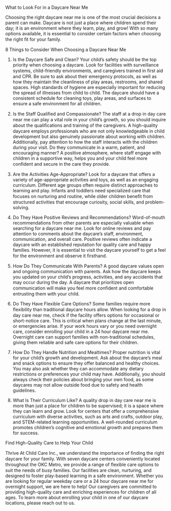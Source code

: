 


What to Look For in a Daycare Near Me


Choosing the right daycare near me is one of the most crucial decisions a parent can make. Daycare is not just a place where children spend their day; it is an environment where they learn, play, and grow! With so many options available, it is essential to consider certain factors when choosing the right ﬁt for your family.


8 Things to Consider When Choosing a Daycare Near Me
1.	Is the Daycare Safe and Clean?
Your child’s safety should be the top priority when choosing a daycare. Look for facilities with surveillance systems, child-friendly environments, and caregivers trained in ﬁrst aid and CPR. Be sure to ask about their emergency protocols, as well as how they maintain the cleanliness of play areas, restrooms, and shared spaces.
High standards of hygiene are especially important for reducing the spread of illnesses from child to child. The daycare should have a consistent schedule for cleaning toys, play areas, and surfaces to ensure a safe environment for all children.


2.	Is the Staff Qualiﬁed and Compassionate?
The staff at a drop in day care near me can play a vital role in your child’s growth, so you should inquire about the qualiﬁcations and training of the caregivers. A
high-quality daycare employs professionals who are not only knowledgeable in child development but also genuinely passionate about working with children.
Additionally, pay attention to how the staff interacts with the children during your visit. Do they communicate in a warm, patient, and encouraging manner? A positive atmosphere, where staff engage with children in a supportive way, helps you and your child feel more conﬁdent and secure in the care they provide.


3.	Are the Activities Age-Appropriate?
Look for a daycare that offers a variety of age-appropriate activities and toys, as well as an engaging curriculum. Different age groups often require distinct approaches to learning and play. Infants and toddlers need specialized care that focuses on nurturing and routine, while older children beneﬁt from structured activities that encourage curiosity, social skills, and problem-solving.
 
4.	Do They Have Positive Reviews and Recommendations?
Word-of-mouth recommendations from other parents are especially valuable when searching for a daycare near me. Look for online reviews and pay attention to comments about the daycare’s staff, environment, communication, and overall care.
Positive reviews often indicate a daycare with an established reputation for quality care and happy families. However, it is essential to visit the daycare yourself to get a feel for the environment and observe it ﬁrsthand.


5.	How Do They Communicate With Parents?
A good daycare values open and ongoing communication with parents. Ask how the daycare keeps you updated on your child’s progress, activities, and any accidents that may occur during the day. A daycare that prioritizes open communication will make you feel more conﬁdent and comfortable entrusting them with your child.


6.	Do They Have Flexible Care Options?
Some families require more ﬂexibility than traditional daycare hours allow. When looking for a drop in day care near me, check if the facility offers options for occasional or short-notice care. This is critical when plans change at the last minute, or emergencies arise.
If your work hours vary or you need overnight care, consider enrolling your child in a 24 hour daycare near me. Overnight care can support families with non-traditional schedules, giving them reliable and safe care options for their children.


7.	How Do They Handle Nutrition and Mealtimes?
Proper nutrition is vital for your child’s growth and development. Ask about the daycare’s meal and snack options to ensure they offer balanced and healthy choices. You may also ask whether they can accommodate any dietary restrictions or preferences your child may have. Additionally, you should always check their policies about bringing your own food, as some daycares may not allow outside food due to safety and health guidelines.


8.	What Is Their Curriculum Like?
A quality drop in day care near me is more than just a place for children to be supervised; it is a space where they can learn and grow. Look for centers that offer a comprehensive curriculum with diverse activities, such as arts and crafts, outdoor play, and STEM-related learning opportunities. A well-rounded curriculum promotes children’s cognitive and emotional growth and prepares them for success.


Find High-Quality Care to Help Your Child
 
Thrive
At Child Care Inc., we understand the importance of ﬁnding the right daycare for your family. With seven daycare centers conveniently located throughout the OKC Metro, we provide a range of ﬂexible care options to suit the needs of busy families. Our facilities are clean, nurturing, and designed to foster play-based learning in a safe environment.
Whether you are looking for regular weekday care or a 24 hour daycare near me for overnight support, we are here to help! Our caregivers are committed to providing high-quality care and enriching experiences for children of all ages.
To learn more about enrolling your child in one of our daycare locations, please reach out to us.
